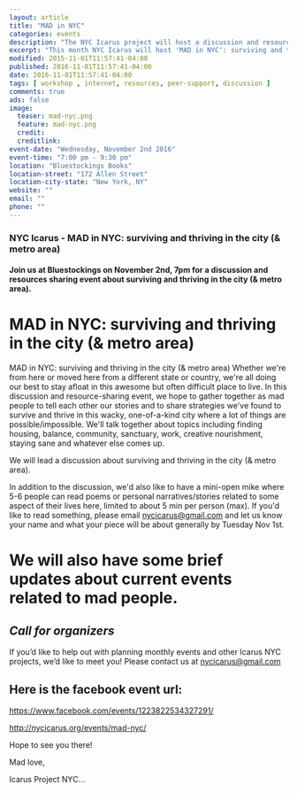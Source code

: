 ```yaml
---
layout: article
title: "MAD in NYC"
categories: events
description: "The NYC Icarus project will host a discussion and resources sharing about surviving and thriving in NYC."
excerpt: "This month NYC Icarus will host 'MAD in NYC': surviving and thriving in the city (& metro area): a discussion and resource sharing event on November 2nd at 7pm at the Bluestockings Bookstore and Activist Center." 
modified: 2015-11-01T11:57:41-04:00
published: 2016-11-01T11:57:41-04:00
date: 2016-11-01T11:57:41-04:00
tags: [ workshop , internet, resources, peer-support, discussion ]
comments: true
ads: false
image:
  teaser: mad-nyc.png
  feature: mad-nyc.png
  credit: 
  creditlink: 
event-date: "Wednesday, November 2nd 2016"
event-time: "7:00 pm - 9:30 pm"
location: "Bluestockings Books"
location-street: "172 Allen Street"
location-city-state: "New York, NY"
website: ""
email: ""
phone: ""
---
```

### NYC Icarus - MAD in NYC: surviving and thriving in the city (& metro area)

#### Join us at Bluestockings on November 2nd, 7pm for a discussion and resources sharing event about surviving and thriving in the city (& metro area).

# MAD in NYC: surviving and thriving in the city (& metro area)

   MAD in NYC: surviving and thriving in the city (& metro area) Whether we're from here or moved here from a different state or country, we're all doing our best to stay afloat in this awesome but often difficult place to live. In this discussion and resource-sharing event, we hope to gather together as mad people to tell each other our stories and to share strategies we've found to survive and thrive in this wacky, one-of-a-kind city where a lot of things are possible/impossible. We'll talk together about topics including finding housing, balance, community, sanctuary, work, creative nourishment, staying
sane and whatever else comes up.

We will lead a discussion about surviving and thriving in the city (& metro area).

   In addition to the discussion, we'd also like to have a mini-open mike where 5-6 people can read poems or personal narratives/stories related to some aspect of their lives here, limited to about 5 min per person (max). If you'd like to read something, please email nycicarus@gmail.com and let us know your name and what your piece will be about generally by Tuesday Nov 1st.  

#  We will also have some brief updates about current events related to mad people.

## *Call for organizers*

If you’d like to help out with planning monthly events and other Icarus NYC projects, we’d like to meet you! Please contact us at nycicarus@gmail.com

## Here is the facebook event url:
https://www.facebook.com/events/1223822534327291/

http://nycicarus.org/events/mad-nyc/

Hope to see you there!

Mad love,

Icarus Project NYC…
